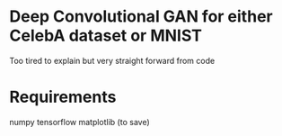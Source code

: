 # Deep Convolutional GAN for either CelebA dataset or MNIST
Too tired to explain but very straight forward from code

# Requirements
numpy
tensorflow
matplotlib (to save)

